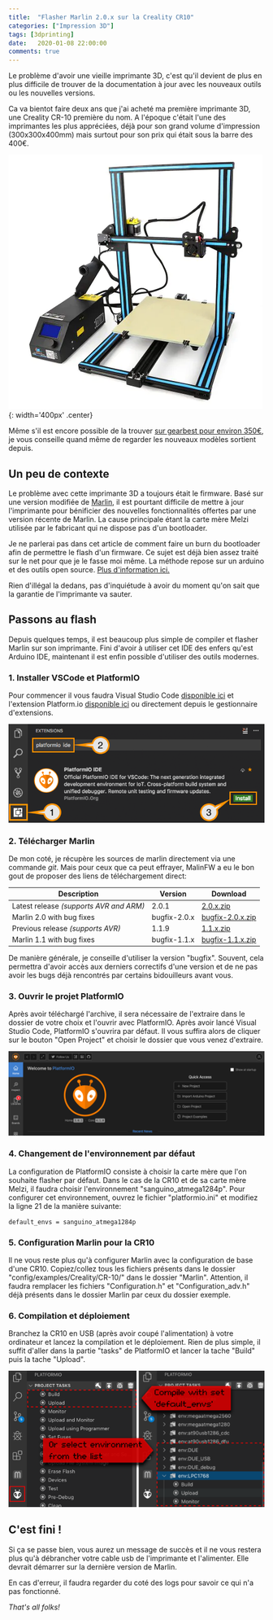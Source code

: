 ```yaml
---
title:  "Flasher Marlin 2.0.x sur la Creality CR10"
categories: ["Impression 3D"]
tags: [3dprinting]
date:   2020-01-08 22:00:00
comments: true
---
```


Le problème d'avoir une vieille imprimante 3D, c'est qu'il devient de plus en plus difficile de trouver de la documentation à jour avec les nouveaux outils ou les nouvelles versions.

<!--more-->

Ca va bientot faire deux ans que j'ai acheté ma première imprimante 3D, une Creality CR-10 première du nom. A l'époque c'était l'une des imprimantes les plus appréciées, déjà pour son grand volume d'impression (300x300x400mm) mais surtout pour son prix qui était sous la barre des 400€.

![Creality3D CR-10][CR10 Image]{: width='400px' .center}

Même s'il est encore possible de la trouver [sur gearbest pour environ 350€][Creality3D Gearbest], je vous conseille quand même de regarder les nouveaux modèles sortient depuis.

## Un peu de contexte
Le problème avec cette imprimante 3D a toujours était le firmware. Basé sur une version modifiée de [Marlin][MarlinFW], il est pourtant difficile de mettre à jour l'imprimante pour bénificier des nouvelles fonctionnalités offertes par une version récente de Marlin. La cause principale étant la carte mère Melzi utilisée par le fabricant qui ne dispose pas d'un bootloader.

Je ne parlerai pas dans cet article de comment faire un burn du bootloader afin de permettre le flash d'un firmware. Ce sujet est déjà bien assez traité sur le net pour que je le fasse moi même.
La méthode repose sur un arduino et des outils open source. [Plus d'information ici.][Burn Bootloader] 

Rien d'illégal la dedans, pas d'inquiétude à avoir du moment qu'on sait que la garantie de l'imprimante va sauter.

## Passons au flash

Depuis quelques temps, il est beaucoup plus simple de compiler et flasher Marlin sur son imprimante. Fini d'avoir à utiliser cet IDE des enfers qu'est Arduino IDE, maintenant il est enfin possible d'utiliser des outils modernes. 


### 1. Installer VSCode et PlatformIO
Pour commencer il vous faudra Visual Studio Code [disponible ici][VSCode] et l'extension Platform.io [disponible ici][PlatformIO] ou directement depuis le gestionnaire d'extensions.

![Installation de PlatformIO][PlatformIO Installation]

### 2. Télécharger Marlin
De mon coté, je récupère les sources de marlin directement via une commande *git*. Mais pour ceux que ca peut effrayer, MalinFW a eu le bon gout de proposer des liens de téléchargement direct:

Description | Version | Download
------------ | ------------- | ----------
Latest release *(supports AVR and ARM)* | 2.0.1 | [2.0.x.zip][DL Marlin 2.0.x]
Marlin 2.0 with bug fixes | bugfix-2.0.x | [bugfix-2.0.x.zip][DL Marlin bugfix 2.0.x]
Previous release *(supports AVR)* | 1.1.9 | [1.1.x.zip][DL Marlin 1.1.x]
Marlin 1.1 with bug fixes | bugfix-1.1.x | [bugfix-1.1.x.zip][DL Marlin bugfix 1.1.x]

De manière générale, je conseille d'utiliser la version "bugfix". Souvent, cela permettra d'avoir accès aux derniers correctifs d'une version et de ne pas avoir les bugs déjà rencontrés par certains bidouilleurs avant vous.

### 3. Ouvrir le projet PlatformIO
Après avoir téléchargé l'archive, il sera nécessaire de l'extraire dans le dossier de votre choix et l'ouvrir avec PlatformIO.
Après avoir lancé Visual Studio Code, PlatformIO s'ouvrira par défaut. Il vous suffira alors de cliquer sur le bouton "Open Project" et choisir le dossier que vous venez d'extraire.

![Ouverture du projet PlatformIO][PlatformIO Open Project]

### 4. Changement de l'environnement par défaut
La configuration de PlatformIO consiste à choisir la carte mère que l'on souhaite flasher par défaut. 
Dans le cas de la CR10 et de sa carte mère Melzi, il faudra choisir l'environnement "sanguino_atmega1284p".
Pour configurer cet environnement, ouvrez le fichier "platformio.ini" et modifiez la ligne 21 de la manière suivante:

```properties
default_envs = sanguino_atmega1284p
```

### 5. Configuration Marlin pour la CR10
Il ne vous reste plus qu'à configurer Marlin avec la configuration de base d'une CR10.
Copiez/collez tous les fichiers présents dans le dossier "config/examples/Creality/CR-10/" dans le dossier "Marlin".
Attention, il faudra remplacer les fichiers "Configuration.h" et "Configuration_adv.h" déjà présents dans le dossier Marlin par ceux du dossier exemple.

### 6. Compilation et déploiement
Branchez la CR10 en USB (après avoir coupé l'alimentation) à votre ordinateur et lancez la compilation et le déploiement.
Rien de plus simple, il suffit d'aller dans la partie "tasks" de PlatformIO et lancer la tache "Build" puis la tache "Upload".

![Compilation dans PlatformIO][PlatformIO Build]

## C'est fini !
Si ça se passe bien, vous aurez un message de succès et il ne vous restera plus qu'à débrancher votre cable usb de l'imprimante et l'alimenter.
Elle devrait démarrer sur la dernière version de Marlin.

En cas d'erreur, il faudra regarder du coté des logs pour savoir ce qui n'a pas fonctionné.

*That's all folks!*

[CR10 Image]: /images/2020/01/08/cr-10.jpg
[PlatformIO Installation]: /images/2020/01/08/install_platformio_vscode.png
[PlatformIO Open Project]: /images/2020/01/08/platformio_open_project.png
[PlatformIO Build]: /images/2020/01/08/platformio_build.png

[Creality3D Gearbest]: https://fr.gearbest.com/3d-printers-3d-printer-kits/pp_627176.html?wid=1433363&lkid=78193946
[MarlinFW]: http://marlinfw.org/
[Burn Bootloader]: http://www.cr10.fr/ameliorations/marlin/
[VSCode]: https://code.visualstudio.com/
[PlatformIO]: https://marketplace.visualstudio.com/items?itemName=platformio.platformio-ide
[DL Marlin 2.0.x]: https://github.com/MarlinFirmware/Marlin/archive/2.0.x.zip
[DL Marlin bugfix 2.0.x]: https://github.com/MarlinFirmware/Marlin/archive/bugfix-2.0.x.zip
[DL Marlin 1.1.x]: https://github.com/MarlinFirmware/Marlin/archive/1.1.x.zip
[DL Marlin bugfix 1.1.x]: https://github.com/MarlinFirmware/Marlin/archive/bugfix-1.1.x.zip
